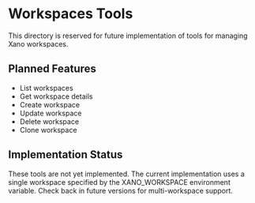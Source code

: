 # Workspaces Tools

This directory is reserved for future implementation of tools for managing Xano workspaces.

## Planned Features

- List workspaces
- Get workspace details
- Create workspace
- Update workspace
- Delete workspace
- Clone workspace

## Implementation Status

These tools are not yet implemented. The current implementation uses a single workspace specified by the XANO_WORKSPACE environment variable. Check back in future versions for multi-workspace support.